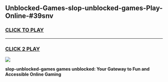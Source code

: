 
## Unblocked-Games-slop-unblocked-games-Play-Online-#39snv
<h3>
<a href="https://premium.freeplayer.one?title=slop-unblocked-games&ref=27F">CLICK TO PLAY</a></h3>
<hr>

<h3>
<a href="https://premium.freeplayer.one?title=slop-unblocked-games&ref=27F">CLICK 2 PLAY</a>
  
</h3>

<a href="https://premium.freeplayer.one?title=slop-unblocked-games&ref=27F"><img src="https://clearcache.store/games.png"></a>


**slop-unblocked-games games unblocked: Your Gateway to Fun and Accessible Online Gaming**
